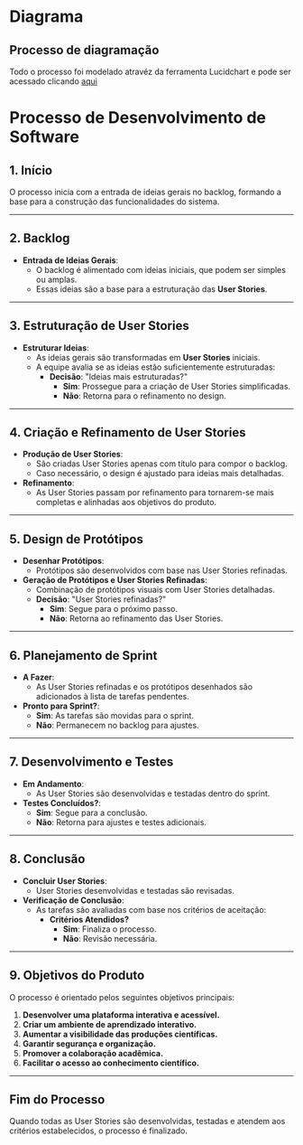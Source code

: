 # Diagrama

## Processo de diagramação

Todo o processo foi modelado atravéz da ferramenta Lucidchart e pode ser acessado clicando [aqui](https://lucid.app/lucidchart/eed83d97-d906-47fc-ab23-79787eb841c8/edit?viewport_loc=-2673%2C4509%2C3700%2C1719%2C0_0&invitationId=inv_c56990ce-0631-407b-864c-23891d3ce8e6)

# Processo de Desenvolvimento de Software

## 1. Início
O processo inicia com a entrada de ideias gerais no backlog, formando a base para a construção das funcionalidades do sistema.

---

## 2. Backlog
- **Entrada de Ideias Gerais**: 
  - O backlog é alimentado com ideias iniciais, que podem ser simples ou amplas.
  - Essas ideias são a base para a estruturação das **User Stories**.

---

## 3. Estruturação de User Stories
- **Estruturar Ideias**:
  - As ideias gerais são transformadas em **User Stories** iniciais.
  - A equipe avalia se as ideias estão suficientemente estruturadas:
    - **Decisão**: "Ideias mais estruturadas?"
      - **Sim**: Prossegue para a criação de User Stories simplificadas.
      - **Não**: Retorna para o refinamento no design.

---

## 4. Criação e Refinamento de User Stories
- **Produção de User Stories**:
  - São criadas User Stories apenas com título para compor o backlog.
  - Caso necessário, o design é ajustado para ideias mais detalhadas.
- **Refinamento**:
  - As User Stories passam por refinamento para tornarem-se mais completas e alinhadas aos objetivos do produto.

---

## 5. Design de Protótipos
- **Desenhar Protótipos**:
  - Protótipos são desenvolvidos com base nas User Stories refinadas.
- **Geração de Protótipos e User Stories Refinadas**:
  - Combinação de protótipos visuais com User Stories detalhadas.
  - **Decisão**: "User Stories refinadas?"
    - **Sim**: Segue para o próximo passo.
    - **Não**: Retorna ao refinamento das User Stories.

---

## 6. Planejamento de Sprint
- **A Fazer**:
  - As User Stories refinadas e os protótipos desenhados são adicionados à lista de tarefas pendentes.
- **Pronto para Sprint?**:
  - **Sim**: As tarefas são movidas para o sprint.
  - **Não**: Permanecem no backlog para ajustes.

---

## 7. Desenvolvimento e Testes
- **Em Andamento**:
  - As User Stories são desenvolvidas e testadas dentro do sprint.
- **Testes Concluídos?**:
  - **Sim**: Segue para a conclusão.
  - **Não**: Retorna para ajustes e testes adicionais.

---

## 8. Conclusão
- **Concluir User Stories**:
  - User Stories desenvolvidas e testadas são revisadas.
- **Verificação de Conclusão**:
  - As tarefas são avaliadas com base nos critérios de aceitação:
    - **Critérios Atendidos?**
      - **Sim**: Finaliza o processo.
      - **Não**: Revisão necessária.

---

## 9. Objetivos do Produto
O processo é orientado pelos seguintes objetivos principais:
1. **Desenvolver uma plataforma interativa e acessível.**
2. **Criar um ambiente de aprendizado interativo.**
3. **Aumentar a visibilidade das produções científicas.**
4. **Garantir segurança e organização.**
5. **Promover a colaboração acadêmica.**
6. **Facilitar o acesso ao conhecimento científico.**

---

## Fim do Processo
Quando todas as User Stories são desenvolvidas, testadas e atendem aos critérios estabelecidos, o processo é finalizado.